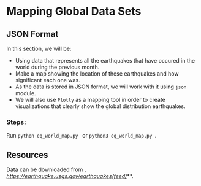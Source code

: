 # Mapping Global Data Sets 

## JSON Format

In this section, we will be:
- Using data that represents all the earthquakes that have occured in the world during the previous month.
- Make a map showing the location of these earthquakes and how significant each one was.
- As the data is stored in JSON format, we will work with it using ```json``` module.
- We will also use ```Plotly``` as a mapping tool in order to create visualizations that clearly show the global distribution earthquakes.


### Steps:

Run ```python eq_world_map.py ``` or ```python3 eq_world_map.py ```.

## Resources 

Data can be downloaded from , *https://earthquake.usgs.gov/earthquakes/feed/***.

